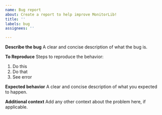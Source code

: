 ```yaml
---
name: Bug report
about: Create a report to help improve MonitorLib!
title: ''
labels: bug
assignees: ''

---
```


**Describe the bug**
A clear and concise description of what the bug is.

**To Reproduce**
Steps to reproduce the behavior:
1. Do this
2. Do that
3. See error

**Expected behavior**
A clear and concise description of what you expected to happen.

**Additional context**
Add any other context about the problem here, if applicable.
